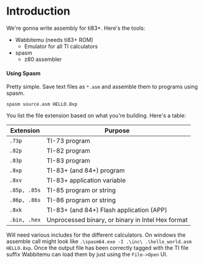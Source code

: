 # Introduction
We're gonna write assembly for ti83+. Here's the tools:

- Wabbitemu (needs ti83+ ROM)
	- Emulator for all TI calculators
- spasm
	- z80 assembler

#### Using Spasm

Pretty simple. Save text files as `*.asm` and assemble them to programs using spasm.

`spasm source.asm HELLO.8xp`

You list the file extension based on what you're building. Here's a table:

Extension | Purpose
| - | -
`.73p` | TI-73 program
`.82p` | TI-82 program
`.83p` | TI-83 program
`.8xp` | TI-83+ (and 84+) program
`.8xv` | TI-83+ application variable
`.85p, .85s` | TI-85 program or string
`.86p, .86s` | TI-86 program or string
`.8xk` | TI-83+ (and 84+) Flash application (APP)
`.bin, .hex` | Unprocessed binary, or binary in Intel Hex format

Will need various includes for the different calculators. On windows the assemble call might look like `.\spasm64.exe -I .\inc\ .\hello_world.asm HELLO.8xp`. Once the output file has been correctly tagged with the TI file suffix Wabbitemu can load them by just using the `File->Open` UI.

